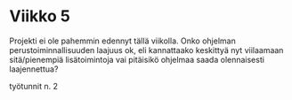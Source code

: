 # Viikko 5

Projekti ei ole pahemmin edennyt tällä viikolla. Onko ohjelman perustoiminnallisuuden laajuus ok, eli kannattaako keskittyä nyt viilaamaan sitä/pienempiä lisätoimintoja vai pitäisikö ohjelmaa saada olennaisesti laajennettua?

työtunnit n. 2
